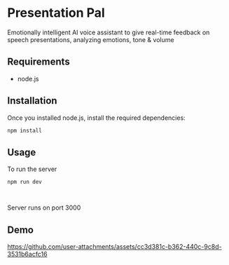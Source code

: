 # Presentation Pal

Emotionally intelligent AI voice assistant to give real-time feedback on speech presentations, analyzing emotions, tone & volume

## Requirements

- node.js

## Installation

Once you installed node.js, install the required dependencies:

```bash
npm install
```

## Usage

To run the server

```bash
npm run dev




```

Server runs on port 3000

## Demo

https://github.com/user-attachments/assets/cc3d381c-b362-440c-9c8d-3531b6acfc16
